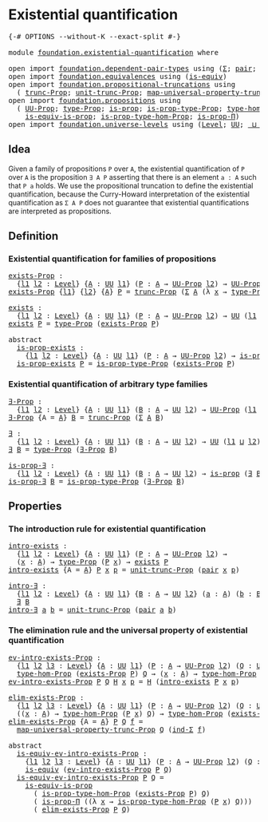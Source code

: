# Existential quantification

<pre class="Agda"><a id="39" class="Symbol">{-#</a> <a id="43" class="Keyword">OPTIONS</a> <a id="51" class="Pragma">--without-K</a> <a id="63" class="Pragma">--exact-split</a> <a id="77" class="Symbol">#-}</a>

<a id="82" class="Keyword">module</a> <a id="89" href="foundation.existential-quantification.html" class="Module">foundation.existential-quantification</a> <a id="127" class="Keyword">where</a>

<a id="134" class="Keyword">open</a> <a id="139" class="Keyword">import</a> <a id="146" href="foundation.dependent-pair-types.html" class="Module">foundation.dependent-pair-types</a> <a id="178" class="Keyword">using</a> <a id="184" class="Symbol">(</a><a id="185" href="foundation-core.dependent-pair-types.html#502" class="Record">Σ</a><a id="186" class="Symbol">;</a> <a id="188" href="foundation-core.dependent-pair-types.html#575" class="InductiveConstructor">pair</a><a id="192" class="Symbol">;</a> <a id="194" href="foundation-core.dependent-pair-types.html#592" class="Field">pr1</a><a id="197" class="Symbol">;</a> <a id="199" href="foundation-core.dependent-pair-types.html#604" class="Field">pr2</a><a id="202" class="Symbol">;</a> <a id="204" href="foundation-core.dependent-pair-types.html#687" class="Function">ind-Σ</a><a id="209" class="Symbol">)</a>
<a id="211" class="Keyword">open</a> <a id="216" class="Keyword">import</a> <a id="223" href="foundation.equivalences.html" class="Module">foundation.equivalences</a> <a id="247" class="Keyword">using</a> <a id="253" class="Symbol">(</a><a id="254" href="foundation-core.equivalences.html#1542" class="Function">is-equiv</a><a id="262" class="Symbol">)</a>
<a id="264" class="Keyword">open</a> <a id="269" class="Keyword">import</a> <a id="276" href="foundation.propositional-truncations.html" class="Module">foundation.propositional-truncations</a> <a id="313" class="Keyword">using</a>
  <a id="321" class="Symbol">(</a> <a id="323" href="foundation.propositional-truncations.html#2510" class="Function">trunc-Prop</a><a id="333" class="Symbol">;</a> <a id="335" href="foundation.propositional-truncations.html#2096" class="Function">unit-trunc-Prop</a><a id="350" class="Symbol">;</a> <a id="352" href="foundation.propositional-truncations.html#5222" class="Function">map-universal-property-trunc-Prop</a><a id="385" class="Symbol">)</a>
<a id="387" class="Keyword">open</a> <a id="392" class="Keyword">import</a> <a id="399" href="foundation.propositions.html" class="Module">foundation.propositions</a> <a id="423" class="Keyword">using</a>
  <a id="431" class="Symbol">(</a> <a id="433" href="foundation-core.propositions.html#1322" class="Function">UU-Prop</a><a id="440" class="Symbol">;</a> <a id="442" href="foundation-core.propositions.html#1424" class="Function">type-Prop</a><a id="451" class="Symbol">;</a> <a id="453" href="foundation-core.propositions.html#1246" class="Function">is-prop</a><a id="460" class="Symbol">;</a> <a id="462" href="foundation-core.propositions.html#1491" class="Function">is-prop-type-Prop</a><a id="479" class="Symbol">;</a> <a id="481" href="foundation.propositions.html#3734" class="Function">type-hom-Prop</a><a id="494" class="Symbol">;</a>
    <a id="500" href="foundation-core.propositions.html#3624" class="Function">is-equiv-is-prop</a><a id="516" class="Symbol">;</a> <a id="518" href="foundation.propositions.html#3874" class="Function">is-prop-type-hom-Prop</a><a id="539" class="Symbol">;</a> <a id="541" href="foundation.propositions.html#1492" class="Function">is-prop-Π</a><a id="550" class="Symbol">)</a>
<a id="552" class="Keyword">open</a> <a id="557" class="Keyword">import</a> <a id="564" href="foundation.universe-levels.html" class="Module">foundation.universe-levels</a> <a id="591" class="Keyword">using</a> <a id="597" class="Symbol">(</a><a id="598" href="Agda.Primitive.html#597" class="Postulate">Level</a><a id="603" class="Symbol">;</a> <a id="605" href="foundation-core.universe-levels.html#222" class="Primitive">UU</a><a id="607" class="Symbol">;</a> <a id="609" href="Agda.Primitive.html#810" class="Primitive Operator">_⊔_</a><a id="612" class="Symbol">)</a>
</pre>
## Idea

Given a family of propositions `P` over `A`, the existential quantification of `P` over `A` is the proposition `∃ A P` asserting that there is an element `a : A` such that `P a` holds. We use the propositional truncation to define the existential quantification, because the Curry-Howard interpretation of the existential quantification as `Σ A P` does not guarantee that existential quantifications are interpreted as propositions.

## Definition

### Existential quantification for families of propositions

<pre class="Agda"><a id="exists-Prop"></a><a id="1146" href="foundation.existential-quantification.html#1146" class="Function">exists-Prop</a> <a id="1158" class="Symbol">:</a>
  <a id="1162" class="Symbol">{</a><a id="1163" href="foundation.existential-quantification.html#1163" class="Bound">l1</a> <a id="1166" href="foundation.existential-quantification.html#1166" class="Bound">l2</a> <a id="1169" class="Symbol">:</a> <a id="1171" href="Agda.Primitive.html#597" class="Postulate">Level</a><a id="1176" class="Symbol">}</a> <a id="1178" class="Symbol">{</a><a id="1179" href="foundation.existential-quantification.html#1179" class="Bound">A</a> <a id="1181" class="Symbol">:</a> <a id="1183" href="foundation-core.universe-levels.html#222" class="Primitive">UU</a> <a id="1186" href="foundation.existential-quantification.html#1163" class="Bound">l1</a><a id="1188" class="Symbol">}</a> <a id="1190" class="Symbol">(</a><a id="1191" href="foundation.existential-quantification.html#1191" class="Bound">P</a> <a id="1193" class="Symbol">:</a> <a id="1195" href="foundation.existential-quantification.html#1179" class="Bound">A</a> <a id="1197" class="Symbol">→</a> <a id="1199" href="foundation-core.propositions.html#1322" class="Function">UU-Prop</a> <a id="1207" href="foundation.existential-quantification.html#1166" class="Bound">l2</a><a id="1209" class="Symbol">)</a> <a id="1211" class="Symbol">→</a> <a id="1213" href="foundation-core.propositions.html#1322" class="Function">UU-Prop</a> <a id="1221" class="Symbol">(</a><a id="1222" href="foundation.existential-quantification.html#1163" class="Bound">l1</a> <a id="1225" href="Agda.Primitive.html#810" class="Primitive Operator">⊔</a> <a id="1227" href="foundation.existential-quantification.html#1166" class="Bound">l2</a><a id="1229" class="Symbol">)</a>
<a id="1231" href="foundation.existential-quantification.html#1146" class="Function">exists-Prop</a> <a id="1243" class="Symbol">{</a><a id="1244" href="foundation.existential-quantification.html#1244" class="Bound">l1</a><a id="1246" class="Symbol">}</a> <a id="1248" class="Symbol">{</a><a id="1249" href="foundation.existential-quantification.html#1249" class="Bound">l2</a><a id="1251" class="Symbol">}</a> <a id="1253" class="Symbol">{</a><a id="1254" href="foundation.existential-quantification.html#1254" class="Bound">A</a><a id="1255" class="Symbol">}</a> <a id="1257" href="foundation.existential-quantification.html#1257" class="Bound">P</a> <a id="1259" class="Symbol">=</a> <a id="1261" href="foundation.propositional-truncations.html#2510" class="Function">trunc-Prop</a> <a id="1272" class="Symbol">(</a><a id="1273" href="foundation-core.dependent-pair-types.html#502" class="Record">Σ</a> <a id="1275" href="foundation.existential-quantification.html#1254" class="Bound">A</a> <a id="1277" class="Symbol">(λ</a> <a id="1280" href="foundation.existential-quantification.html#1280" class="Bound">x</a> <a id="1282" class="Symbol">→</a> <a id="1284" href="foundation-core.propositions.html#1424" class="Function">type-Prop</a> <a id="1294" class="Symbol">(</a><a id="1295" href="foundation.existential-quantification.html#1257" class="Bound">P</a> <a id="1297" href="foundation.existential-quantification.html#1280" class="Bound">x</a><a id="1298" class="Symbol">)))</a>

<a id="exists"></a><a id="1303" href="foundation.existential-quantification.html#1303" class="Function">exists</a> <a id="1310" class="Symbol">:</a>
  <a id="1314" class="Symbol">{</a><a id="1315" href="foundation.existential-quantification.html#1315" class="Bound">l1</a> <a id="1318" href="foundation.existential-quantification.html#1318" class="Bound">l2</a> <a id="1321" class="Symbol">:</a> <a id="1323" href="Agda.Primitive.html#597" class="Postulate">Level</a><a id="1328" class="Symbol">}</a> <a id="1330" class="Symbol">{</a><a id="1331" href="foundation.existential-quantification.html#1331" class="Bound">A</a> <a id="1333" class="Symbol">:</a> <a id="1335" href="foundation-core.universe-levels.html#222" class="Primitive">UU</a> <a id="1338" href="foundation.existential-quantification.html#1315" class="Bound">l1</a><a id="1340" class="Symbol">}</a> <a id="1342" class="Symbol">(</a><a id="1343" href="foundation.existential-quantification.html#1343" class="Bound">P</a> <a id="1345" class="Symbol">:</a> <a id="1347" href="foundation.existential-quantification.html#1331" class="Bound">A</a> <a id="1349" class="Symbol">→</a> <a id="1351" href="foundation-core.propositions.html#1322" class="Function">UU-Prop</a> <a id="1359" href="foundation.existential-quantification.html#1318" class="Bound">l2</a><a id="1361" class="Symbol">)</a> <a id="1363" class="Symbol">→</a> <a id="1365" href="foundation-core.universe-levels.html#222" class="Primitive">UU</a> <a id="1368" class="Symbol">(</a><a id="1369" href="foundation.existential-quantification.html#1315" class="Bound">l1</a> <a id="1372" href="Agda.Primitive.html#810" class="Primitive Operator">⊔</a> <a id="1374" href="foundation.existential-quantification.html#1318" class="Bound">l2</a><a id="1376" class="Symbol">)</a>
<a id="1378" href="foundation.existential-quantification.html#1303" class="Function">exists</a> <a id="1385" href="foundation.existential-quantification.html#1385" class="Bound">P</a> <a id="1387" class="Symbol">=</a> <a id="1389" href="foundation-core.propositions.html#1424" class="Function">type-Prop</a> <a id="1399" class="Symbol">(</a><a id="1400" href="foundation.existential-quantification.html#1146" class="Function">exists-Prop</a> <a id="1412" href="foundation.existential-quantification.html#1385" class="Bound">P</a><a id="1413" class="Symbol">)</a>

<a id="1416" class="Keyword">abstract</a>
  <a id="is-prop-exists"></a><a id="1427" href="foundation.existential-quantification.html#1427" class="Function">is-prop-exists</a> <a id="1442" class="Symbol">:</a>
    <a id="1448" class="Symbol">{</a><a id="1449" href="foundation.existential-quantification.html#1449" class="Bound">l1</a> <a id="1452" href="foundation.existential-quantification.html#1452" class="Bound">l2</a> <a id="1455" class="Symbol">:</a> <a id="1457" href="Agda.Primitive.html#597" class="Postulate">Level</a><a id="1462" class="Symbol">}</a> <a id="1464" class="Symbol">{</a><a id="1465" href="foundation.existential-quantification.html#1465" class="Bound">A</a> <a id="1467" class="Symbol">:</a> <a id="1469" href="foundation-core.universe-levels.html#222" class="Primitive">UU</a> <a id="1472" href="foundation.existential-quantification.html#1449" class="Bound">l1</a><a id="1474" class="Symbol">}</a> <a id="1476" class="Symbol">(</a><a id="1477" href="foundation.existential-quantification.html#1477" class="Bound">P</a> <a id="1479" class="Symbol">:</a> <a id="1481" href="foundation.existential-quantification.html#1465" class="Bound">A</a> <a id="1483" class="Symbol">→</a> <a id="1485" href="foundation-core.propositions.html#1322" class="Function">UU-Prop</a> <a id="1493" href="foundation.existential-quantification.html#1452" class="Bound">l2</a><a id="1495" class="Symbol">)</a> <a id="1497" class="Symbol">→</a> <a id="1499" href="foundation-core.propositions.html#1246" class="Function">is-prop</a> <a id="1507" class="Symbol">(</a><a id="1508" href="foundation.existential-quantification.html#1303" class="Function">exists</a> <a id="1515" href="foundation.existential-quantification.html#1477" class="Bound">P</a><a id="1516" class="Symbol">)</a>
  <a id="1520" href="foundation.existential-quantification.html#1427" class="Function">is-prop-exists</a> <a id="1535" href="foundation.existential-quantification.html#1535" class="Bound">P</a> <a id="1537" class="Symbol">=</a> <a id="1539" href="foundation-core.propositions.html#1491" class="Function">is-prop-type-Prop</a> <a id="1557" class="Symbol">(</a><a id="1558" href="foundation.existential-quantification.html#1146" class="Function">exists-Prop</a> <a id="1570" href="foundation.existential-quantification.html#1535" class="Bound">P</a><a id="1571" class="Symbol">)</a>
</pre>
### Existential quantification of arbitrary type families

<pre class="Agda"><a id="∃-Prop"></a><a id="1645" href="foundation.existential-quantification.html#1645" class="Function">∃-Prop</a> <a id="1652" class="Symbol">:</a>
  <a id="1656" class="Symbol">{</a><a id="1657" href="foundation.existential-quantification.html#1657" class="Bound">l1</a> <a id="1660" href="foundation.existential-quantification.html#1660" class="Bound">l2</a> <a id="1663" class="Symbol">:</a> <a id="1665" href="Agda.Primitive.html#597" class="Postulate">Level</a><a id="1670" class="Symbol">}</a> <a id="1672" class="Symbol">{</a><a id="1673" href="foundation.existential-quantification.html#1673" class="Bound">A</a> <a id="1675" class="Symbol">:</a> <a id="1677" href="foundation-core.universe-levels.html#222" class="Primitive">UU</a> <a id="1680" href="foundation.existential-quantification.html#1657" class="Bound">l1</a><a id="1682" class="Symbol">}</a> <a id="1684" class="Symbol">(</a><a id="1685" href="foundation.existential-quantification.html#1685" class="Bound">B</a> <a id="1687" class="Symbol">:</a> <a id="1689" href="foundation.existential-quantification.html#1673" class="Bound">A</a> <a id="1691" class="Symbol">→</a> <a id="1693" href="foundation-core.universe-levels.html#222" class="Primitive">UU</a> <a id="1696" href="foundation.existential-quantification.html#1660" class="Bound">l2</a><a id="1698" class="Symbol">)</a> <a id="1700" class="Symbol">→</a> <a id="1702" href="foundation-core.propositions.html#1322" class="Function">UU-Prop</a> <a id="1710" class="Symbol">(</a><a id="1711" href="foundation.existential-quantification.html#1657" class="Bound">l1</a> <a id="1714" href="Agda.Primitive.html#810" class="Primitive Operator">⊔</a> <a id="1716" href="foundation.existential-quantification.html#1660" class="Bound">l2</a><a id="1718" class="Symbol">)</a>
<a id="1720" href="foundation.existential-quantification.html#1645" class="Function">∃-Prop</a> <a id="1727" class="Symbol">{</a><a id="1728" class="Argument">A</a> <a id="1730" class="Symbol">=</a> <a id="1732" href="foundation.existential-quantification.html#1732" class="Bound">A</a><a id="1733" class="Symbol">}</a> <a id="1735" href="foundation.existential-quantification.html#1735" class="Bound">B</a> <a id="1737" class="Symbol">=</a> <a id="1739" href="foundation.propositional-truncations.html#2510" class="Function">trunc-Prop</a> <a id="1750" class="Symbol">(</a><a id="1751" href="foundation-core.dependent-pair-types.html#502" class="Record">Σ</a> <a id="1753" href="foundation.existential-quantification.html#1732" class="Bound">A</a> <a id="1755" href="foundation.existential-quantification.html#1735" class="Bound">B</a><a id="1756" class="Symbol">)</a>

<a id="∃"></a><a id="1759" href="foundation.existential-quantification.html#1759" class="Function">∃</a> <a id="1761" class="Symbol">:</a>
  <a id="1765" class="Symbol">{</a><a id="1766" href="foundation.existential-quantification.html#1766" class="Bound">l1</a> <a id="1769" href="foundation.existential-quantification.html#1769" class="Bound">l2</a> <a id="1772" class="Symbol">:</a> <a id="1774" href="Agda.Primitive.html#597" class="Postulate">Level</a><a id="1779" class="Symbol">}</a> <a id="1781" class="Symbol">{</a><a id="1782" href="foundation.existential-quantification.html#1782" class="Bound">A</a> <a id="1784" class="Symbol">:</a> <a id="1786" href="foundation-core.universe-levels.html#222" class="Primitive">UU</a> <a id="1789" href="foundation.existential-quantification.html#1766" class="Bound">l1</a><a id="1791" class="Symbol">}</a> <a id="1793" class="Symbol">(</a><a id="1794" href="foundation.existential-quantification.html#1794" class="Bound">B</a> <a id="1796" class="Symbol">:</a> <a id="1798" href="foundation.existential-quantification.html#1782" class="Bound">A</a> <a id="1800" class="Symbol">→</a> <a id="1802" href="foundation-core.universe-levels.html#222" class="Primitive">UU</a> <a id="1805" href="foundation.existential-quantification.html#1769" class="Bound">l2</a><a id="1807" class="Symbol">)</a> <a id="1809" class="Symbol">→</a> <a id="1811" href="foundation-core.universe-levels.html#222" class="Primitive">UU</a> <a id="1814" class="Symbol">(</a><a id="1815" href="foundation.existential-quantification.html#1766" class="Bound">l1</a> <a id="1818" href="Agda.Primitive.html#810" class="Primitive Operator">⊔</a> <a id="1820" href="foundation.existential-quantification.html#1769" class="Bound">l2</a><a id="1822" class="Symbol">)</a>
<a id="1824" href="foundation.existential-quantification.html#1759" class="Function">∃</a> <a id="1826" href="foundation.existential-quantification.html#1826" class="Bound">B</a> <a id="1828" class="Symbol">=</a> <a id="1830" href="foundation-core.propositions.html#1424" class="Function">type-Prop</a> <a id="1840" class="Symbol">(</a><a id="1841" href="foundation.existential-quantification.html#1645" class="Function">∃-Prop</a> <a id="1848" href="foundation.existential-quantification.html#1826" class="Bound">B</a><a id="1849" class="Symbol">)</a>

<a id="is-prop-∃"></a><a id="1852" href="foundation.existential-quantification.html#1852" class="Function">is-prop-∃</a> <a id="1862" class="Symbol">:</a>
  <a id="1866" class="Symbol">{</a><a id="1867" href="foundation.existential-quantification.html#1867" class="Bound">l1</a> <a id="1870" href="foundation.existential-quantification.html#1870" class="Bound">l2</a> <a id="1873" class="Symbol">:</a> <a id="1875" href="Agda.Primitive.html#597" class="Postulate">Level</a><a id="1880" class="Symbol">}</a> <a id="1882" class="Symbol">{</a><a id="1883" href="foundation.existential-quantification.html#1883" class="Bound">A</a> <a id="1885" class="Symbol">:</a> <a id="1887" href="foundation-core.universe-levels.html#222" class="Primitive">UU</a> <a id="1890" href="foundation.existential-quantification.html#1867" class="Bound">l1</a><a id="1892" class="Symbol">}</a> <a id="1894" class="Symbol">(</a><a id="1895" href="foundation.existential-quantification.html#1895" class="Bound">B</a> <a id="1897" class="Symbol">:</a> <a id="1899" href="foundation.existential-quantification.html#1883" class="Bound">A</a> <a id="1901" class="Symbol">→</a> <a id="1903" href="foundation-core.universe-levels.html#222" class="Primitive">UU</a> <a id="1906" href="foundation.existential-quantification.html#1870" class="Bound">l2</a><a id="1908" class="Symbol">)</a> <a id="1910" class="Symbol">→</a> <a id="1912" href="foundation-core.propositions.html#1246" class="Function">is-prop</a> <a id="1920" class="Symbol">(</a><a id="1921" href="foundation.existential-quantification.html#1759" class="Function">∃</a> <a id="1923" href="foundation.existential-quantification.html#1895" class="Bound">B</a><a id="1924" class="Symbol">)</a>
<a id="1926" href="foundation.existential-quantification.html#1852" class="Function">is-prop-∃</a> <a id="1936" href="foundation.existential-quantification.html#1936" class="Bound">B</a> <a id="1938" class="Symbol">=</a> <a id="1940" href="foundation-core.propositions.html#1491" class="Function">is-prop-type-Prop</a> <a id="1958" class="Symbol">(</a><a id="1959" href="foundation.existential-quantification.html#1645" class="Function">∃-Prop</a> <a id="1966" href="foundation.existential-quantification.html#1936" class="Bound">B</a><a id="1967" class="Symbol">)</a>
</pre>
## Properties

### The introduction rule for existential quantification

<pre class="Agda"><a id="intro-exists"></a><a id="2055" href="foundation.existential-quantification.html#2055" class="Function">intro-exists</a> <a id="2068" class="Symbol">:</a>
  <a id="2072" class="Symbol">{</a><a id="2073" href="foundation.existential-quantification.html#2073" class="Bound">l1</a> <a id="2076" href="foundation.existential-quantification.html#2076" class="Bound">l2</a> <a id="2079" class="Symbol">:</a> <a id="2081" href="Agda.Primitive.html#597" class="Postulate">Level</a><a id="2086" class="Symbol">}</a> <a id="2088" class="Symbol">{</a><a id="2089" href="foundation.existential-quantification.html#2089" class="Bound">A</a> <a id="2091" class="Symbol">:</a> <a id="2093" href="foundation-core.universe-levels.html#222" class="Primitive">UU</a> <a id="2096" href="foundation.existential-quantification.html#2073" class="Bound">l1</a><a id="2098" class="Symbol">}</a> <a id="2100" class="Symbol">(</a><a id="2101" href="foundation.existential-quantification.html#2101" class="Bound">P</a> <a id="2103" class="Symbol">:</a> <a id="2105" href="foundation.existential-quantification.html#2089" class="Bound">A</a> <a id="2107" class="Symbol">→</a> <a id="2109" href="foundation-core.propositions.html#1322" class="Function">UU-Prop</a> <a id="2117" href="foundation.existential-quantification.html#2076" class="Bound">l2</a><a id="2119" class="Symbol">)</a> <a id="2121" class="Symbol">→</a>
  <a id="2125" class="Symbol">(</a><a id="2126" href="foundation.existential-quantification.html#2126" class="Bound">x</a> <a id="2128" class="Symbol">:</a> <a id="2130" href="foundation.existential-quantification.html#2089" class="Bound">A</a><a id="2131" class="Symbol">)</a> <a id="2133" class="Symbol">→</a> <a id="2135" href="foundation-core.propositions.html#1424" class="Function">type-Prop</a> <a id="2145" class="Symbol">(</a><a id="2146" href="foundation.existential-quantification.html#2101" class="Bound">P</a> <a id="2148" href="foundation.existential-quantification.html#2126" class="Bound">x</a><a id="2149" class="Symbol">)</a> <a id="2151" class="Symbol">→</a> <a id="2153" href="foundation.existential-quantification.html#1303" class="Function">exists</a> <a id="2160" href="foundation.existential-quantification.html#2101" class="Bound">P</a>
<a id="2162" href="foundation.existential-quantification.html#2055" class="Function">intro-exists</a> <a id="2175" class="Symbol">{</a><a id="2176" class="Argument">A</a> <a id="2178" class="Symbol">=</a> <a id="2180" href="foundation.existential-quantification.html#2180" class="Bound">A</a><a id="2181" class="Symbol">}</a> <a id="2183" href="foundation.existential-quantification.html#2183" class="Bound">P</a> <a id="2185" href="foundation.existential-quantification.html#2185" class="Bound">x</a> <a id="2187" href="foundation.existential-quantification.html#2187" class="Bound">p</a> <a id="2189" class="Symbol">=</a> <a id="2191" href="foundation.propositional-truncations.html#2096" class="Function">unit-trunc-Prop</a> <a id="2207" class="Symbol">(</a><a id="2208" href="foundation-core.dependent-pair-types.html#575" class="InductiveConstructor">pair</a> <a id="2213" href="foundation.existential-quantification.html#2185" class="Bound">x</a> <a id="2215" href="foundation.existential-quantification.html#2187" class="Bound">p</a><a id="2216" class="Symbol">)</a>

<a id="intro-∃"></a><a id="2219" href="foundation.existential-quantification.html#2219" class="Function">intro-∃</a> <a id="2227" class="Symbol">:</a>
  <a id="2231" class="Symbol">{</a><a id="2232" href="foundation.existential-quantification.html#2232" class="Bound">l1</a> <a id="2235" href="foundation.existential-quantification.html#2235" class="Bound">l2</a> <a id="2238" class="Symbol">:</a> <a id="2240" href="Agda.Primitive.html#597" class="Postulate">Level</a><a id="2245" class="Symbol">}</a> <a id="2247" class="Symbol">{</a><a id="2248" href="foundation.existential-quantification.html#2248" class="Bound">A</a> <a id="2250" class="Symbol">:</a> <a id="2252" href="foundation-core.universe-levels.html#222" class="Primitive">UU</a> <a id="2255" href="foundation.existential-quantification.html#2232" class="Bound">l1</a><a id="2257" class="Symbol">}</a> <a id="2259" class="Symbol">{</a><a id="2260" href="foundation.existential-quantification.html#2260" class="Bound">B</a> <a id="2262" class="Symbol">:</a> <a id="2264" href="foundation.existential-quantification.html#2248" class="Bound">A</a> <a id="2266" class="Symbol">→</a> <a id="2268" href="foundation-core.universe-levels.html#222" class="Primitive">UU</a> <a id="2271" href="foundation.existential-quantification.html#2235" class="Bound">l2</a><a id="2273" class="Symbol">}</a> <a id="2275" class="Symbol">(</a><a id="2276" href="foundation.existential-quantification.html#2276" class="Bound">a</a> <a id="2278" class="Symbol">:</a> <a id="2280" href="foundation.existential-quantification.html#2248" class="Bound">A</a><a id="2281" class="Symbol">)</a> <a id="2283" class="Symbol">(</a><a id="2284" href="foundation.existential-quantification.html#2284" class="Bound">b</a> <a id="2286" class="Symbol">:</a> <a id="2288" href="foundation.existential-quantification.html#2260" class="Bound">B</a> <a id="2290" href="foundation.existential-quantification.html#2276" class="Bound">a</a><a id="2291" class="Symbol">)</a> <a id="2293" class="Symbol">→</a>
  <a id="2297" href="foundation.existential-quantification.html#1759" class="Function">∃</a> <a id="2299" href="foundation.existential-quantification.html#2260" class="Bound">B</a>
<a id="2301" href="foundation.existential-quantification.html#2219" class="Function">intro-∃</a> <a id="2309" href="foundation.existential-quantification.html#2309" class="Bound">a</a> <a id="2311" href="foundation.existential-quantification.html#2311" class="Bound">b</a> <a id="2313" class="Symbol">=</a> <a id="2315" href="foundation.propositional-truncations.html#2096" class="Function">unit-trunc-Prop</a> <a id="2331" class="Symbol">(</a><a id="2332" href="foundation-core.dependent-pair-types.html#575" class="InductiveConstructor">pair</a> <a id="2337" href="foundation.existential-quantification.html#2309" class="Bound">a</a> <a id="2339" href="foundation.existential-quantification.html#2311" class="Bound">b</a><a id="2340" class="Symbol">)</a>
</pre>
### The elimination rule and the universal property of existential quantification

<pre class="Agda"><a id="ev-intro-exists-Prop"></a><a id="2438" href="foundation.existential-quantification.html#2438" class="Function">ev-intro-exists-Prop</a> <a id="2459" class="Symbol">:</a>
  <a id="2463" class="Symbol">{</a><a id="2464" href="foundation.existential-quantification.html#2464" class="Bound">l1</a> <a id="2467" href="foundation.existential-quantification.html#2467" class="Bound">l2</a> <a id="2470" href="foundation.existential-quantification.html#2470" class="Bound">l3</a> <a id="2473" class="Symbol">:</a> <a id="2475" href="Agda.Primitive.html#597" class="Postulate">Level</a><a id="2480" class="Symbol">}</a> <a id="2482" class="Symbol">{</a><a id="2483" href="foundation.existential-quantification.html#2483" class="Bound">A</a> <a id="2485" class="Symbol">:</a> <a id="2487" href="foundation-core.universe-levels.html#222" class="Primitive">UU</a> <a id="2490" href="foundation.existential-quantification.html#2464" class="Bound">l1</a><a id="2492" class="Symbol">}</a> <a id="2494" class="Symbol">(</a><a id="2495" href="foundation.existential-quantification.html#2495" class="Bound">P</a> <a id="2497" class="Symbol">:</a> <a id="2499" href="foundation.existential-quantification.html#2483" class="Bound">A</a> <a id="2501" class="Symbol">→</a> <a id="2503" href="foundation-core.propositions.html#1322" class="Function">UU-Prop</a> <a id="2511" href="foundation.existential-quantification.html#2467" class="Bound">l2</a><a id="2513" class="Symbol">)</a> <a id="2515" class="Symbol">(</a><a id="2516" href="foundation.existential-quantification.html#2516" class="Bound">Q</a> <a id="2518" class="Symbol">:</a> <a id="2520" href="foundation-core.propositions.html#1322" class="Function">UU-Prop</a> <a id="2528" href="foundation.existential-quantification.html#2470" class="Bound">l3</a><a id="2530" class="Symbol">)</a> <a id="2532" class="Symbol">→</a>
  <a id="2536" href="foundation.propositions.html#3734" class="Function">type-hom-Prop</a> <a id="2550" class="Symbol">(</a><a id="2551" href="foundation.existential-quantification.html#1146" class="Function">exists-Prop</a> <a id="2563" href="foundation.existential-quantification.html#2495" class="Bound">P</a><a id="2564" class="Symbol">)</a> <a id="2566" href="foundation.existential-quantification.html#2516" class="Bound">Q</a> <a id="2568" class="Symbol">→</a> <a id="2570" class="Symbol">(</a><a id="2571" href="foundation.existential-quantification.html#2571" class="Bound">x</a> <a id="2573" class="Symbol">:</a> <a id="2575" href="foundation.existential-quantification.html#2483" class="Bound">A</a><a id="2576" class="Symbol">)</a> <a id="2578" class="Symbol">→</a> <a id="2580" href="foundation.propositions.html#3734" class="Function">type-hom-Prop</a> <a id="2594" class="Symbol">(</a><a id="2595" href="foundation.existential-quantification.html#2495" class="Bound">P</a> <a id="2597" href="foundation.existential-quantification.html#2571" class="Bound">x</a><a id="2598" class="Symbol">)</a> <a id="2600" href="foundation.existential-quantification.html#2516" class="Bound">Q</a>
<a id="2602" href="foundation.existential-quantification.html#2438" class="Function">ev-intro-exists-Prop</a> <a id="2623" href="foundation.existential-quantification.html#2623" class="Bound">P</a> <a id="2625" href="foundation.existential-quantification.html#2625" class="Bound">Q</a> <a id="2627" href="foundation.existential-quantification.html#2627" class="Bound">H</a> <a id="2629" href="foundation.existential-quantification.html#2629" class="Bound">x</a> <a id="2631" href="foundation.existential-quantification.html#2631" class="Bound">p</a> <a id="2633" class="Symbol">=</a> <a id="2635" href="foundation.existential-quantification.html#2627" class="Bound">H</a> <a id="2637" class="Symbol">(</a><a id="2638" href="foundation.existential-quantification.html#2055" class="Function">intro-exists</a> <a id="2651" href="foundation.existential-quantification.html#2623" class="Bound">P</a> <a id="2653" href="foundation.existential-quantification.html#2629" class="Bound">x</a> <a id="2655" href="foundation.existential-quantification.html#2631" class="Bound">p</a><a id="2656" class="Symbol">)</a>

<a id="elim-exists-Prop"></a><a id="2659" href="foundation.existential-quantification.html#2659" class="Function">elim-exists-Prop</a> <a id="2676" class="Symbol">:</a>
  <a id="2680" class="Symbol">{</a><a id="2681" href="foundation.existential-quantification.html#2681" class="Bound">l1</a> <a id="2684" href="foundation.existential-quantification.html#2684" class="Bound">l2</a> <a id="2687" href="foundation.existential-quantification.html#2687" class="Bound">l3</a> <a id="2690" class="Symbol">:</a> <a id="2692" href="Agda.Primitive.html#597" class="Postulate">Level</a><a id="2697" class="Symbol">}</a> <a id="2699" class="Symbol">{</a><a id="2700" href="foundation.existential-quantification.html#2700" class="Bound">A</a> <a id="2702" class="Symbol">:</a> <a id="2704" href="foundation-core.universe-levels.html#222" class="Primitive">UU</a> <a id="2707" href="foundation.existential-quantification.html#2681" class="Bound">l1</a><a id="2709" class="Symbol">}</a> <a id="2711" class="Symbol">(</a><a id="2712" href="foundation.existential-quantification.html#2712" class="Bound">P</a> <a id="2714" class="Symbol">:</a> <a id="2716" href="foundation.existential-quantification.html#2700" class="Bound">A</a> <a id="2718" class="Symbol">→</a> <a id="2720" href="foundation-core.propositions.html#1322" class="Function">UU-Prop</a> <a id="2728" href="foundation.existential-quantification.html#2684" class="Bound">l2</a><a id="2730" class="Symbol">)</a> <a id="2732" class="Symbol">(</a><a id="2733" href="foundation.existential-quantification.html#2733" class="Bound">Q</a> <a id="2735" class="Symbol">:</a> <a id="2737" href="foundation-core.propositions.html#1322" class="Function">UU-Prop</a> <a id="2745" href="foundation.existential-quantification.html#2687" class="Bound">l3</a><a id="2747" class="Symbol">)</a> <a id="2749" class="Symbol">→</a>
  <a id="2753" class="Symbol">((</a><a id="2755" href="foundation.existential-quantification.html#2755" class="Bound">x</a> <a id="2757" class="Symbol">:</a> <a id="2759" href="foundation.existential-quantification.html#2700" class="Bound">A</a><a id="2760" class="Symbol">)</a> <a id="2762" class="Symbol">→</a> <a id="2764" href="foundation.propositions.html#3734" class="Function">type-hom-Prop</a> <a id="2778" class="Symbol">(</a><a id="2779" href="foundation.existential-quantification.html#2712" class="Bound">P</a> <a id="2781" href="foundation.existential-quantification.html#2755" class="Bound">x</a><a id="2782" class="Symbol">)</a> <a id="2784" href="foundation.existential-quantification.html#2733" class="Bound">Q</a><a id="2785" class="Symbol">)</a> <a id="2787" class="Symbol">→</a> <a id="2789" href="foundation.propositions.html#3734" class="Function">type-hom-Prop</a> <a id="2803" class="Symbol">(</a><a id="2804" href="foundation.existential-quantification.html#1146" class="Function">exists-Prop</a> <a id="2816" href="foundation.existential-quantification.html#2712" class="Bound">P</a><a id="2817" class="Symbol">)</a> <a id="2819" href="foundation.existential-quantification.html#2733" class="Bound">Q</a>
<a id="2821" href="foundation.existential-quantification.html#2659" class="Function">elim-exists-Prop</a> <a id="2838" class="Symbol">{</a><a id="2839" class="Argument">A</a> <a id="2841" class="Symbol">=</a> <a id="2843" href="foundation.existential-quantification.html#2843" class="Bound">A</a><a id="2844" class="Symbol">}</a> <a id="2846" href="foundation.existential-quantification.html#2846" class="Bound">P</a> <a id="2848" href="foundation.existential-quantification.html#2848" class="Bound">Q</a> <a id="2850" href="foundation.existential-quantification.html#2850" class="Bound">f</a> <a id="2852" class="Symbol">=</a>
  <a id="2856" href="foundation.propositional-truncations.html#5222" class="Function">map-universal-property-trunc-Prop</a> <a id="2890" href="foundation.existential-quantification.html#2848" class="Bound">Q</a> <a id="2892" class="Symbol">(</a><a id="2893" href="foundation-core.dependent-pair-types.html#687" class="Function">ind-Σ</a> <a id="2899" href="foundation.existential-quantification.html#2850" class="Bound">f</a><a id="2900" class="Symbol">)</a>

<a id="2903" class="Keyword">abstract</a>
  <a id="is-equiv-ev-intro-exists-Prop"></a><a id="2914" href="foundation.existential-quantification.html#2914" class="Function">is-equiv-ev-intro-exists-Prop</a> <a id="2944" class="Symbol">:</a>
    <a id="2950" class="Symbol">{</a><a id="2951" href="foundation.existential-quantification.html#2951" class="Bound">l1</a> <a id="2954" href="foundation.existential-quantification.html#2954" class="Bound">l2</a> <a id="2957" href="foundation.existential-quantification.html#2957" class="Bound">l3</a> <a id="2960" class="Symbol">:</a> <a id="2962" href="Agda.Primitive.html#597" class="Postulate">Level</a><a id="2967" class="Symbol">}</a> <a id="2969" class="Symbol">{</a><a id="2970" href="foundation.existential-quantification.html#2970" class="Bound">A</a> <a id="2972" class="Symbol">:</a> <a id="2974" href="foundation-core.universe-levels.html#222" class="Primitive">UU</a> <a id="2977" href="foundation.existential-quantification.html#2951" class="Bound">l1</a><a id="2979" class="Symbol">}</a> <a id="2981" class="Symbol">(</a><a id="2982" href="foundation.existential-quantification.html#2982" class="Bound">P</a> <a id="2984" class="Symbol">:</a> <a id="2986" href="foundation.existential-quantification.html#2970" class="Bound">A</a> <a id="2988" class="Symbol">→</a> <a id="2990" href="foundation-core.propositions.html#1322" class="Function">UU-Prop</a> <a id="2998" href="foundation.existential-quantification.html#2954" class="Bound">l2</a><a id="3000" class="Symbol">)</a> <a id="3002" class="Symbol">(</a><a id="3003" href="foundation.existential-quantification.html#3003" class="Bound">Q</a> <a id="3005" class="Symbol">:</a> <a id="3007" href="foundation-core.propositions.html#1322" class="Function">UU-Prop</a> <a id="3015" href="foundation.existential-quantification.html#2957" class="Bound">l3</a><a id="3017" class="Symbol">)</a> <a id="3019" class="Symbol">→</a>
    <a id="3025" href="foundation-core.equivalences.html#1542" class="Function">is-equiv</a> <a id="3034" class="Symbol">(</a><a id="3035" href="foundation.existential-quantification.html#2438" class="Function">ev-intro-exists-Prop</a> <a id="3056" href="foundation.existential-quantification.html#2982" class="Bound">P</a> <a id="3058" href="foundation.existential-quantification.html#3003" class="Bound">Q</a><a id="3059" class="Symbol">)</a>
  <a id="3063" href="foundation.existential-quantification.html#2914" class="Function">is-equiv-ev-intro-exists-Prop</a> <a id="3093" href="foundation.existential-quantification.html#3093" class="Bound">P</a> <a id="3095" href="foundation.existential-quantification.html#3095" class="Bound">Q</a> <a id="3097" class="Symbol">=</a>
    <a id="3103" href="foundation-core.propositions.html#3624" class="Function">is-equiv-is-prop</a>
      <a id="3126" class="Symbol">(</a> <a id="3128" href="foundation.propositions.html#3874" class="Function">is-prop-type-hom-Prop</a> <a id="3150" class="Symbol">(</a><a id="3151" href="foundation.existential-quantification.html#1146" class="Function">exists-Prop</a> <a id="3163" href="foundation.existential-quantification.html#3093" class="Bound">P</a><a id="3164" class="Symbol">)</a> <a id="3166" href="foundation.existential-quantification.html#3095" class="Bound">Q</a><a id="3167" class="Symbol">)</a>
      <a id="3175" class="Symbol">(</a> <a id="3177" href="foundation.propositions.html#1492" class="Function">is-prop-Π</a> <a id="3187" class="Symbol">((λ</a> <a id="3191" href="foundation.existential-quantification.html#3191" class="Bound">x</a> <a id="3193" class="Symbol">→</a> <a id="3195" href="foundation.propositions.html#3874" class="Function">is-prop-type-hom-Prop</a> <a id="3217" class="Symbol">(</a><a id="3218" href="foundation.existential-quantification.html#3093" class="Bound">P</a> <a id="3220" href="foundation.existential-quantification.html#3191" class="Bound">x</a><a id="3221" class="Symbol">)</a> <a id="3223" href="foundation.existential-quantification.html#3095" class="Bound">Q</a><a id="3224" class="Symbol">)))</a>
      <a id="3234" class="Symbol">(</a> <a id="3236" href="foundation.existential-quantification.html#2659" class="Function">elim-exists-Prop</a> <a id="3253" href="foundation.existential-quantification.html#3093" class="Bound">P</a> <a id="3255" href="foundation.existential-quantification.html#3095" class="Bound">Q</a><a id="3256" class="Symbol">)</a>
</pre>